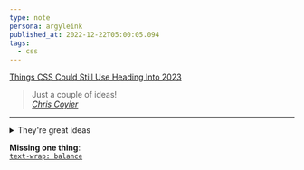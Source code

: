 ```yaml
---
type: note
persona: argyleink
published_at: 2022-12-22T05:00:05.094
tags: 
  - css
---
```

[Things CSS Could Still Use Heading Into 2023](https://chriscoyier.net/2022/12/21/things-css-could-still-use-heading-into-2023/)

> Just a couple of ideas!  
<cite><a href="https://chriscoyier.net">Chris Coyier</a></cite>
<hr>

<details>
  <summary>They're great ideas</summary>  

  - Styleable resize handles
  - Regions
  - Standardized multi-line
  - Mixins & extends
  - Inline truncation
  - Animate to auto
  - Nesting 😎
  
</details>

**Missing one thing**:  
[`text-wrap: balance`](https://twitter.com/argyleink/status/1531423959362678785)